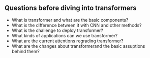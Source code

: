 

## Questions before diving into transformers

* What is transformer and what are the basic components?
* What is the difference between it with CNN and other methods?
* What is the challenge to deploy transformer?
* What kinds of applications can we use transformer?
* What are the current attentions regrading transformer?
* What are the changes about transformerand the basic assuptions behind them?
